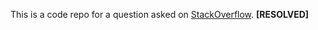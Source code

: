 This is a code repo for a question asked on [StackOverflow](https://stackoverflow.com/questions/63935973/how-did-the-docker-service-manage-to-call-instance-from-a-seperate-docker-contai). **[RESOLVED]**
